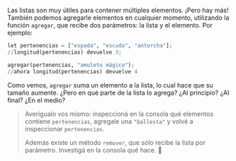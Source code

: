 Las listas son muy útiles para contener múltiples elementos. ¡Pero hay más! También podemos agregarle elementos en cualquier momento, utilizando la función `agregar`, que recibe dos parámetros: la lista y el elemento. Por ejemplo:

```python
let pertenencias = ["espada", "escudo", "antorcha"];
//longitud(pertenencias) devuelve 3;

agregar(pertenencias, "amuleto mágico");
//ahora longitud(pertenencias) devuelve 4
```

Como vemos, `agregar` suma un elemento a la lista, lo cual hace que su tamaño aumente. ¿Pero en qué parte de la lista lo agrega? ¿Al principio? ¿Al final? ¿En el medio?

> Averigualo vos mismo: inspeccioná en la consola qué elementos contiene `pertenencias`, agregale una `"ballesta"` y volvé a inspeccionar `pertenencias`.
>
> Además existe un método `remover`, que sólo recibe la lista por parámetro. Investigá en la consola qué hace. :thought_balloon:
